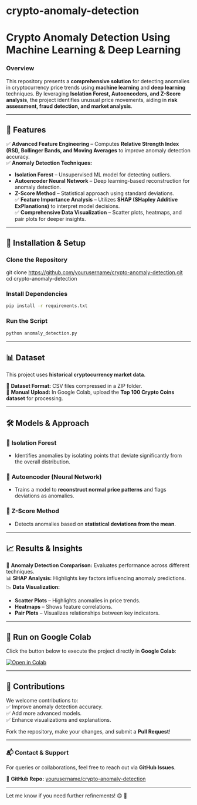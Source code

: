 # crypto-anomaly-detection

# **Crypto Anomaly Detection Using Machine Learning & Deep Learning**  

### **Overview**  
This repository presents a **comprehensive solution** for detecting anomalies in cryptocurrency price trends using **machine learning** and **deep learning** techniques. By leveraging **Isolation Forest, Autoencoders, and Z-Score analysis**, the project identifies unusual price movements, aiding in **risk assessment, fraud detection, and market analysis**.  

---

## **🚀 Features**  

✅ **Advanced Feature Engineering** – Computes **Relative Strength Index (RSI), Bollinger Bands, and Moving Averages** to improve anomaly detection accuracy.  
✅ **Anomaly Detection Techniques:**  
   - **Isolation Forest** – Unsupervised ML model for detecting outliers.  
   - **Autoencoder Neural Network** – Deep learning-based reconstruction for anomaly detection.  
   - **Z-Score Method** – Statistical approach using standard deviations.  
✅ **Feature Importance Analysis** – Utilizes **SHAP (SHapley Additive ExPlanations)** to interpret model decisions.  
✅ **Comprehensive Data Visualization** – Scatter plots, heatmaps, and pair plots for deeper insights.  

---

## **📂 Installation & Setup**  

### **Clone the Repository**  
git clone https://github.com/yourusername/crypto-anomaly-detection.git  
cd crypto-anomaly-detection  


### **Install Dependencies**  
```bash
pip install -r requirements.txt  
```

### **Run the Script**  
```bash
python anomaly_detection.py  
```

---

## **📊 Dataset**  
This project uses **historical cryptocurrency market data**.  

🔹 **Dataset Format:** CSV files compressed in a ZIP folder.  
🔹 **Manual Upload:** In Google Colab, upload the **Top 100 Crypto Coins dataset** for processing.  

---

## **🛠 Models & Approach**  

### 🔹 **Isolation Forest**  
- Identifies anomalies by isolating points that deviate significantly from the overall distribution.  

### 🔹 **Autoencoder (Neural Network)**  
- Trains a model to **reconstruct normal price patterns** and flags deviations as anomalies.  

### 🔹 **Z-Score Method**  
- Detects anomalies based on **statistical deviations from the mean**.  

---

## **📈 Results & Insights**  

📌 **Anomaly Detection Comparison:** Evaluates performance across different techniques.  
📊 **SHAP Analysis:** Highlights key factors influencing anomaly predictions.  
📉 **Data Visualization:**  
- **Scatter Plots** – Highlights anomalies in price trends.  
- **Heatmaps** – Shows feature correlations.  
- **Pair Plots** – Visualizes relationships between key indicators.  

---

## **🔗 Run on Google Colab**  

Click the button below to execute the project directly in **Google Colab**:  

[![Open in Colab](https://colab.research.google.com/assets/colab-badge.svg)](YOUR_COLAB_LINK_HERE)  

---

## **🤝 Contributions**  

We welcome contributions to:  
✅ Improve anomaly detection accuracy.  
✅ Add more advanced models.  
✅ Enhance visualizations and explanations.  

Fork the repository, make your changes, and submit a **Pull Request**!  

---

### **📬 Contact & Support**  
For queries or collaborations, feel free to reach out via **GitHub Issues**.  

📌 **GitHub Repo:** [yourusername/crypto-anomaly-detection](https://github.com/yourusername/crypto-anomaly-detection)  

---

Let me know if you need further refinements! 😊 🚀
